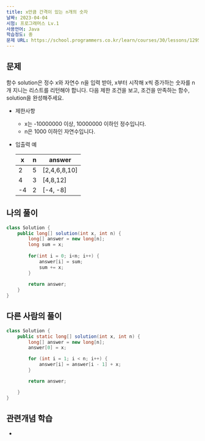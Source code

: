 ```yaml
---
title: x만큼 간격이 있는 n개의 숫자
날짜: 2023-04-04
시험: 프로그래머스 Lv.1
사용언어: Java
학습정도: 중
문제 URL: https://school.programmers.co.kr/learn/courses/30/lessons/12954
---
```

## 문제

함수 solution은 정수 x와 자연수 n을 입력 받아, x부터 시작해 x씩 증가하는 숫자를 n개 지니는 리스트를 리턴해야 합니다. 다음 제한 조건을 보고, 조건을 만족하는 함수, solution을 완성해주세요.

- 제한사항
    - x는 -10000000 이상, 10000000 이하인 정수입니다.
    - n은 1000 이하인 자연수입니다.
- 입출력 예
    
    
    | x | n | answer |
    | --- | --- | --- |
    | 2 | 5 | [2,4,6,8,10] |
    | 4 | 3 | [4,8,12] |
    | -4 | 2 | [-4, -8] |

## 나의 풀이

```java
class Solution {
    public long[] solution(int x, int n) {
        long[] answer = new long[n];
        long sum = x;
        
        for(int i = 0; i<n; i++) {
            answer[i] = sum;
            sum += x;
        }
        
        return answer;
    }
}
```

## 다른 사람의 풀이

```java
class Solution {
    public static long[] solution(int x, int n) {
        long[] answer = new long[n];
        answer[0] = x;

        for (int i = 1; i < n; i++) {
            answer[i] = answer[i - 1] + x;
        }

        return answer;

    }
}
```

## 관련개념 학습

-